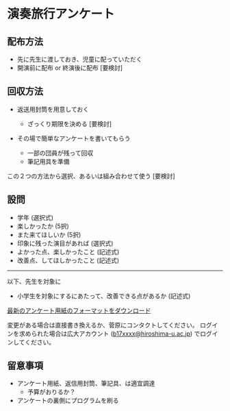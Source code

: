 # 演奏旅行アンケート

## 配布方法

- 先に先生に渡しておき、児童に配っていただく
- 開演前に配布 or 終演後に配布 [要検討]

## 回収方法

- 返送用封筒を用意しておく
    - ざっくり期限を決める [要検討]

- その場で簡単なアンケートを書いてもらう
    - 一部の団員が残って回収
    - 筆記用具を準備

この２つの方法から選択、あるいは組み合わせて使う [要検討]

## 設問

- 学年 (選択式)
- 楽しかったか (5択)
- また来てほしいか (5択)
- 印象に残った演目があれば (選択式)
- よかった点、楽しかったこと (記述式)
- 改善点、してほしかったこと (記述式)

---

以下、先生を対象に

- 小学生を対象にするにあたって、改善できる点があるか (記述式)

[最新のアンケート用紙のフォーマットをダウンロード](https://hiroshimauniv-my.sharepoint.com/:w:/g/personal/b176640_hiroshima-u_ac_jp/EZkug7KdwNFAvkcQ6YrSi7oBytlvhH1Avzx3QE2rnUK-XA)

変更がある場合は直接書き換えるか、菅原にコンタクトしてください。
ログインを求められた場合は広大アカウント (b17xxxx@hiroshima-u.ac.jp) でログインしてください。

## 留意事項

- アンケート用紙、返信用封筒、筆記具、は適宜調達
    - 予算がおりるか？
- アンケートの裏側にプログラムを刷る
